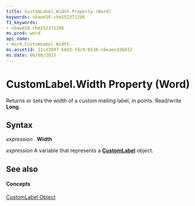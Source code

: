 ```yaml
---
title: CustomLabel.Width Property (Word)
keywords: vbawd10.chm152371206
f1_keywords:
- vbawd10.chm152371206
ms.prod: word
api_name:
- Word.CustomLabel.Width
ms.assetid: 11cd3847-b8d3-fdc9-6536-c6eaec436832
ms.date: 06/08/2017
---
```



# CustomLabel.Width Property (Word)

Returns or sets the width of a custom mailing label, in points. Read/write  **Long** .


## Syntax

 _expression_ . **Width**

 _expression_ A variable that represents a **[CustomLabel](Word.CustomLabel.md)** object.


## See also


#### Concepts


[CustomLabel Object](Word.CustomLabel.md)


